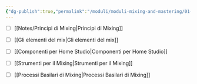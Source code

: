 ```yaml
---
{"dg-publish":true,"permalink":"/moduli/moduli-mixing-and-mastering/01-modulo-introduzione-al-mixing/"}
---
```





- [ ] [[Notes/Principi di Mixing\|Principi di Mixing]]
- [ ] [[Gli elementi del mix\|Gli elementi del mix]]
- [ ] [[Componenti per Home Studio\|Componenti per Home Studio]]
- [ ] [[Strumenti per il Mixing\|Strumenti per il Mixing]]
- [ ] [[Processi Basilari di Mixing\|Processi Basilari di Mixing]]


